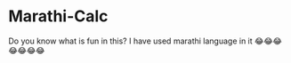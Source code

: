 # Marathi-Calc
 Do you know what is fun in this?
I have used marathi language in it
:joy::joy::joy::joy::joy::joy::joy:

